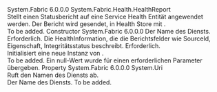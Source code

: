 <Type Name="ServiceHealthReport" FullName="System.Fabric.Health.ServiceHealthReport">
  <TypeSignature Language="C#" Value="public class ServiceHealthReport : System.Fabric.Health.HealthReport" />
  <TypeSignature Language="ILAsm" Value=".class public auto ansi beforefieldinit ServiceHealthReport extends System.Fabric.Health.HealthReport" />
  <TypeSignature Language="DocId" Value="T:System.Fabric.Health.ServiceHealthReport" />
  <TypeSignature Language="VB.NET" Value="Public Class ServiceHealthReport&#xA;Inherits HealthReport" />
  <TypeSignature Language="F#" Value="type ServiceHealthReport = class&#xA;    inherit HealthReport" />
  <AssemblyInfo>
    <AssemblyName>System.Fabric</AssemblyName>
    <AssemblyVersion>6.0.0.0</AssemblyVersion>
  </AssemblyInfo>
  <Base>
    <BaseTypeName>System.Fabric.Health.HealthReport</BaseTypeName>
  </Base>
  <Interfaces />
  <Docs>
    <summary>
      <para>Stellt einen Statusbericht auf eine Service Health Entität angewendet werden.
            Der Bericht wird gesendet, in Health Store mit <see cref="M:System.Fabric.FabricClient.HealthClient.ReportHealth(System.Fabric.Health.HealthReport)" />.</para>
    </summary>
    <remarks>To be added.</remarks>
  </Docs>
  <Members>
    <Member MemberName=".ctor">
      <MemberSignature Language="C#" Value="public ServiceHealthReport (Uri serviceName, System.Fabric.Health.HealthInformation healthInformation);" />
      <MemberSignature Language="ILAsm" Value=".method public hidebysig specialname rtspecialname instance void .ctor(class System.Uri serviceName, class System.Fabric.Health.HealthInformation healthInformation) cil managed" />
      <MemberSignature Language="DocId" Value="M:System.Fabric.Health.ServiceHealthReport.#ctor(System.Uri,System.Fabric.Health.HealthInformation)" />
      <MemberSignature Language="F#" Value="new System.Fabric.Health.ServiceHealthReport : Uri * System.Fabric.Health.HealthInformation -&gt; System.Fabric.Health.ServiceHealthReport" Usage="new System.Fabric.Health.ServiceHealthReport (serviceName, healthInformation)" />
      <MemberType>Constructor</MemberType>
      <AssemblyInfo>
        <AssemblyName>System.Fabric</AssemblyName>
        <AssemblyVersion>6.0.0.0</AssemblyVersion>
      </AssemblyInfo>
      <Parameters>
        <Parameter Name="serviceName" Type="System.Uri" />
        <Parameter Name="healthInformation" Type="System.Fabric.Health.HealthInformation" />
      </Parameters>
      <Docs>
        <param name="serviceName">
          <para>Der Name des Diensts. Erforderlich.</para>
        </param>
        <param name="healthInformation">
          <para>Die HealthInformation, die die Berichtsfelder wie SourceId, Eigenschaft, Integritätsstatus beschreibt. Erforderlich.</para>
        </param>
        <summary>
          <para>Initialisiert eine neue Instanz von <see cref="T:System.Fabric.Health.ServiceHealthReport" />.</para>
        </summary>
        <remarks>To be added.</remarks>
        <exception cref="T:System.ArgumentNullException">
          <para>Ein null-Wert wurde für einen erforderlichen Parameter übergeben.</para>
        </exception>
      </Docs>
    </Member>
    <Member MemberName="ServiceName">
      <MemberSignature Language="C#" Value="public Uri ServiceName { get; }" />
      <MemberSignature Language="ILAsm" Value=".property instance class System.Uri ServiceName" />
      <MemberSignature Language="DocId" Value="P:System.Fabric.Health.ServiceHealthReport.ServiceName" />
      <MemberSignature Language="VB.NET" Value="Public ReadOnly Property ServiceName As Uri" />
      <MemberSignature Language="F#" Value="member this.ServiceName : Uri" Usage="System.Fabric.Health.ServiceHealthReport.ServiceName" />
      <MemberType>Property</MemberType>
      <AssemblyInfo>
        <AssemblyName>System.Fabric</AssemblyName>
        <AssemblyVersion>6.0.0.0</AssemblyVersion>
      </AssemblyInfo>
      <ReturnValue>
        <ReturnType>System.Uri</ReturnType>
      </ReturnValue>
      <Docs>
        <summary>
          <para>Ruft den Namen des Diensts ab.</para>
        </summary>
        <value>
          <para>Der Name des Diensts.</para>
        </value>
        <remarks>To be added.</remarks>
      </Docs>
    </Member>
  </Members>
</Type>